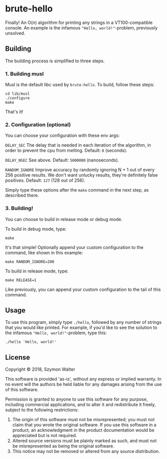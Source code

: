 # brute-hello

Finally!  An O(n) algorithm for printing any strings in a VT100-compatible
console.  An example is the infamous `"Hello, world!"`-problem, previously
unsolved.

## Building

The building process is simplified to three steps.

### 1. Building musl

Musl is the default libc used by `brute-hello`. To build, follow these steps:

```
cd lib/musl
./configure
make
```

That's it!

### 2. Configuration (optional)

You can choose your configuration with these env args:

`DELAY_SEC` The delay that is needed in each iteration of the algorithm, in
order to prevent the cpu from melting.  Default: `0` (seconds).

`DELAY_NSEC` See above. Default: `5000000` (nanoseconds).

`RANDOM_IGNORE` Improve accuracy by randomly ignoring N + 1 out of every 256
positive results.  We don't want unlucky results, they're definitely false
positives.  Default: `127` (128 out of 256).

Simply type these options after the `make` command in the next step, as
described there.

### 3. Building!

You can choose to build in release mode or debug mode.

To build in debug mode, type:

```
make
```

It's that simple!  Optionally append your custom configuration to the command,
like shown in this example:

```
make RANDOM_IGNORE=200
```

To build in release mode, type:

```
make RELEASE=1
```

Like previously, you can append your custom configuration to the tail of this
command.

## Usage

To use this program, simply type `./hello`, followed by any number of strings
that you would like printed.  For example, if you'd like to see the solution to
the infamous `"Hello, world!"`-problem, type this:

```
./hello 'Hello, world!'
```

## License

Copyright © 2018, Szymon Walter

This software is provided 'as-is', without any express or implied warranty.
In no event will the authors be held liable for any damages arising from
the use of this software.

Permission is granted to anyone to use this software for any purpose,
including commercial applications, and to alter it and redistribute it
freely, subject to the following restrictions:

1. The origin of this software must not be misrepresented; you must not
   claim that you wrote the original software. If you use this software
   in a product, an acknowledgment in the product documentation would be
   appreciated but is not required.
2. Altered source versions must be plainly marked as such, and must not
   be misrepresented as being the original software.
3. This notice may not be removed or altered from any source distribution.
